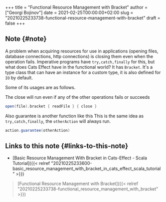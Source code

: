 +++
title = "Functional Resource Management with Bracket"
author = ["Georgi Bojinov"]
date = 2021-02-25T00:00:00+02:00
slug = "20210225233738-functional-resource-management-with-bracket"
draft = false
+++

## Note {#note}

A problem when acquiring resources for use in applications (opening files, database connections, http
connections) is closing them even when the operation fails. Imperative programs have `try,catch,finally` for
this, but what does Cats Effect have in the functional world?
It has `Bracket`. It's a type class that can have an instance for a custom type, it is also defined for `IO` by default.

Some of its usages are as follows.

The close will run even if any of the other operations fails or succeeds

```scala
open(file).bracket { readFile } { close }
```

Also guarantee is another function like this
This is the same idea as `try,catch,finally`, the `otherAction` will always run.

```scala
action.guarantee(otherAction)
```


## Links to this note {#links-to-this-note}

-   [Basic Resource Management With Bracket in Cats-Effect - Scala Tutorial]({{< relref "20210225233600-basic_resource_management_with_bracket_in_cats_effect_scala_tutorial" >}})

> [Functional Resource Management with Bracket]({{< relref "20210225233738-functional_resource_management_with_bracket" >}})
